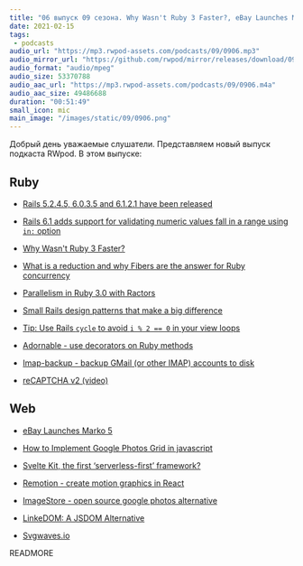```yaml
---
title: "06 выпуск 09 сезона. Why Wasn't Ruby 3 Faster?, eBay Launches Marko 5, Adornable, Svelte Kit, Remotion, ImageStore и прочее"
date: 2021-02-15
tags:
 - podcasts
audio_url: "https://mp3.rwpod-assets.com/podcasts/09/0906.mp3"
audio_mirror_url: "https://github.com/rwpod/mirror/releases/download/09.06/0906.mp3"
audio_format: "audio/mpeg"
audio_size: 53370788
audio_aac_url: "https://mp3.rwpod-assets.com/podcasts/09/0906.m4a"
audio_aac_size: 49486688
duration: "00:51:49"
small_icon: mic
main_image: "/images/static/09/0906.png"
---
```


Добрый день уважаемые слушатели. Представляем новый выпуск подкаста RWpod. В этом выпуске:

## Ruby

 - [Rails 5.2.4.5, 6.0.3.5 and 6.1.2.1 have been released](https://weblog.rubyonrails.org/2021/2/10/Rails-5-2-4-5-6-0-3-5-and-6-1-2-1-have-been-released/)
 - [Rails 6.1 adds support for validating numeric values fall in a range using `in:` option](https://blog.saeloun.com/2021/02/05/add-validate-numericality-in-range)
 - [Why Wasn't Ruby 3 Faster?](https://www.fastruby.io/blog/ruby/performance/why-wasnt-ruby-3-faster.html)
 - [What is a reduction and why Fibers are the answer for Ruby concurrency](http://live.julik.nl/2021/02/why-reductions-are-important)
 - [Parallelism in Ruby 3.0 with Ractors](https://bishwahang.com/2021/02/05/parallelism-in-ruby-3-0-with-ractors.html)


 - [Small Rails design patterns that make a big difference](https://longliveruby.com/articles/small-rails-design-patterns)
 - [Tip: Use Rails `cycle` to avoid `i % 2 == 0` in your view loops](https://boringrails.com/tips/rails-cycle-for-view-loops)
 - [Adornable - use decorators on Ruby methods](https://github.com/kjleitz/adornable)
 - [Imap-backup - backup GMail (or other IMAP) accounts to disk](https://github.com/joeyates/imap-backup)
 - [reCAPTCHA v2 (video)](https://www.driftingruby.com/episodes/recaptcha-v2)

## Web

 - [eBay Launches Marko 5](https://tech.ebayinc.com/engineering/ebay-launches-marko-5/)
 - [How to Implement Google Photos Grid in javascript](https://dev.to/shaileshpandit/how-to-implement-google-photos-grid-in-javascript-575i)
 - [Svelte Kit, the first ‘serverless-first’ framework?](https://www.voorhoede.nl/en/blog/svelte-kit-the-first-serverless-first-framework/)


 - [Remotion - create motion graphics in React](https://www.remotion.dev/)
 - [ImageStore - open source google photos alternative](https://github.com/gregordr/ImageStore)
 - [LinkeDOM: A JSDOM Alternative](https://webreflection.medium.com/linkedom-a-jsdom-alternative-53dd8f699311)
 - [Svgwaves.io](https://www.svgwaves.io/)

READMORE
